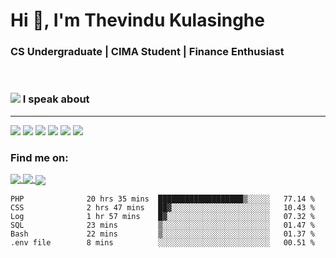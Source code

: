 <h1  align="justify">Hi 👋, I'm Thevindu Kulasinghe</h1>

<h3  align="justify">CS Undergraduate | CIMA Student | Finance Enthusiast</h3>

  <br>



  
  

<span> <h3 style =" align: justify"> <img style = " align: inline  margin: 0px " src="https://img.icons8.com/color/48/000000/talk-male--v1.png"/> I speak about</h3></span>
<hr>

<div margin-left : 10px>
<img  src="https://img.icons8.com/color/48/000000/javascript--v1.png"/>  <img  src="https://img.icons8.com/color/48/000000/typescript.png"/>  <img  src="https://img.icons8.com/color/48/000000/nodejs.png"/>  <img  src="https://img.icons8.com/color/48/000000/react-native.png"/>  <img  src="https://img.icons8.com/fluency/48/000000/azure-1.png"/>  <img  src="https://img.icons8.com/color/48/000000/mongodb.png"/>
<div>
  
  

  <h3  align  =  "justify"  > Find me on:  </h3>
  
 
  
  <a  href  =  "https://www.linkedin.com/in/kulasinghet/"><span style = "vertical-align:middle">  <img src="https://img.icons8.com/color/48/000000/linkedin.png"/>  </a>
    <a  href  =  "https://www.facebook.com/thevinduk"><span style = "vertical-align:middle">  <img src="https://img.icons8.com/color/48/000000/facebook-new.png"/>  </a>
      <a  href  =  "https://twitter.com/kulasinghet"><span style = "vertical-align:middle">  <img src="https://img.icons8.com/color/48/000000/twitter--v1.png"/>  </a>


<!--START_SECTION:waka-->

```text
PHP              20 hrs 35 mins  ███████████████████▒░░░░░   77.14 %
CSS              2 hrs 47 mins   ██▓░░░░░░░░░░░░░░░░░░░░░░   10.43 %
Log              1 hr 57 mins    █▓░░░░░░░░░░░░░░░░░░░░░░░   07.32 %
SQL              23 mins         ▒░░░░░░░░░░░░░░░░░░░░░░░░   01.47 %
Bash             22 mins         ▒░░░░░░░░░░░░░░░░░░░░░░░░   01.37 %
.env file        8 mins          ░░░░░░░░░░░░░░░░░░░░░░░░░   00.51 %
```

<!--END_SECTION:waka-->
